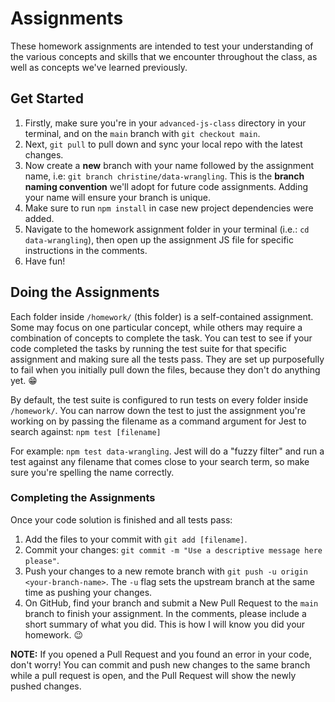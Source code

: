 # Assignments

These homework assignments are intended to test your understanding of the various concepts and skills that we encounter throughout the class, as well as concepts we've learned previously.

## Get Started

1. Firstly, make sure you're in your `advanced-js-class` directory in your terminal, and on the `main` branch with `git checkout main`.
2. Next, `git pull` to pull down and sync your local repo with the latest changes.
3. Now create a **new** branch with your name followed by the assignment name,
   i.e: `git branch christine/data-wrangling`. This is the **branch naming convention** we'll adopt for future code assignments. Adding your name will ensure your branch is unique.
4. Make sure to run `npm install` in case new project dependencies were added.
5. Navigate to the homework assignment folder in your terminal (i.e.: `cd data-wrangling`), then open up the assignment JS file for specific instructions in the comments.
6. Have fun!

## Doing the Assignments

Each folder inside `/homework/` (this folder) is a self-contained assignment. Some may focus on one particular concept, while others may require a combination of concepts to complete the task. You can test to see if your code completed the tasks by running the test suite for that specific assignment and making sure all the tests pass. They are set up purposefully to fail when you initially pull down the files, because they don't do anything yet. 😁

By default, the test suite is configured to run tests on every folder inside `/homework/`. You can narrow down the test to just the assignment you're working on by passing the filename as a command argument for Jest to search against:
`npm test [filename]`

For example: `npm test data-wrangling`. Jest will do a "fuzzy filter" and run a test against any filename that comes close to your search term, so make sure you're spelling the name correctly.

### Completing the Assignments

Once your code solution is finished and all tests pass:

1. Add the files to your commit with `git add [filename]`.
2. Commit your changes: `git commit -m "Use a descriptive message here please"`.
3. Push your changes to a new remote branch with `git push -u origin <your-branch-name>`.
   The `-u` flag sets the upstream branch at the same time as pushing your changes.
4. On GitHub, find your branch and submit a New Pull Request to the `main` branch to finish your assignment. In the comments, please include a short summary of what you did. This is how I will know you did your homework. 😉

**NOTE:** If you opened a Pull Request and you found an error in your code, don't worry! You can commit and push new changes to the same branch while a pull request is open, and the Pull Request will show the newly pushed changes.
